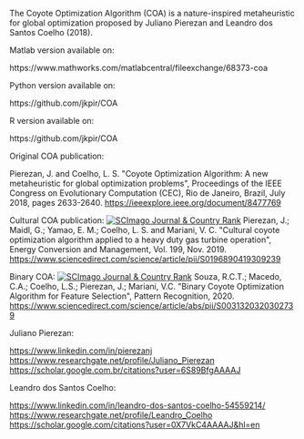 The Coyote Optimization Algorithm (COA) is a nature-inspired metaheuristic for global optimization proposed by Juliano Pierezan and Leandro dos Santos Coelho (2018).

Matlab version available on:
<link>https://www.mathworks.com/matlabcentral/fileexchange/68373-coa</link>

Python version available on:
<link>https://github.com/jkpir/COA</link>

R version available on:
<link>https://github.com/jkpir/COA</link>


Original COA publication:
    
Pierezan, J. and Coelho, L. S. "Coyote Optimization Algorithm: A new metaheuristic for global optimization problems", Proceedings of the IEEE Congress on Evolutionary Computation (CEC), Rio de Janeiro, Brazil, July 2018, pages 2633-2640.
https://ieeexplore.ieee.org/document/8477769

Cultural COA publication:
<a href="https://www.scimagojr.com/journalsearch.php?q=24823&amp;tip=sid&amp;exact=no" title="SCImago Journal &amp; Country Rank"><img border="0" src="https://www.scimagojr.com/journal_img.php?id=24823" alt="SCImago Journal &amp; Country Rank"  /></a>
Pierezan, J.; Maidl, G.; Yamao, E. M.; Coelho, L. S. and Mariani, V. C. "Cultural coyote optimization algorithm applied to a heavy duty gas turbine operation", Energy Conversion and Management, Vol. 199, Nov. 2019.
https://www.sciencedirect.com/science/article/pii/S0196890419309239

Binary COA:
<a href="https://www.scimagojr.com/journalsearch.php?q=29372&amp;tip=sid&amp;exact=no" title="SCImago Journal &amp; Country Rank"><img border="0" src="https://www.scimagojr.com/journal_img.php?id=29372" alt="SCImago Journal &amp; Country Rank"  /></a>
Souza, R.C.T.; Macedo, C.A.; Coelho, L.S.; Pierezan, J.; Mariani, V.C. "Binary Coyote Optimization Algorithm for Feature Selection", Pattern Recognition, 2020.
https://www.sciencedirect.com/science/article/abs/pii/S0031320320302739

Juliano Pierezan:
    
https://www.linkedin.com/in/pierezanj
https://www.researchgate.net/profile/Juliano_Pierezan
https://scholar.google.com.br/citations?user=6S89BfgAAAAJ

Leandro dos Santos Coelho:
    
https://www.linkedin.com/in/leandro-dos-santos-coelho-54559214/
https://www.researchgate.net/profile/Leandro_Coelho
https://scholar.google.com/citations?user=0X7VkC4AAAAJ&hl=en
